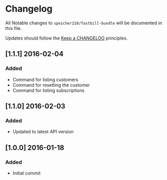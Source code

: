 # Changelog

All Notable changes to `speicher210/fastbill-bundle` will be documented in this file.

Updates should follow the [Keep a CHANGELOG](http://keepachangelog.com/) principles.

## [1.1.1] 2016-02-04

### Added
- Command for listing customers
- Command for resetting the customer
- Command for listing subscriptions

## [1.1.0] 2016-02-03

### Added
- Updated to latest API version

## [1.0.0] 2016-01-18

### Added
- Initial commit
